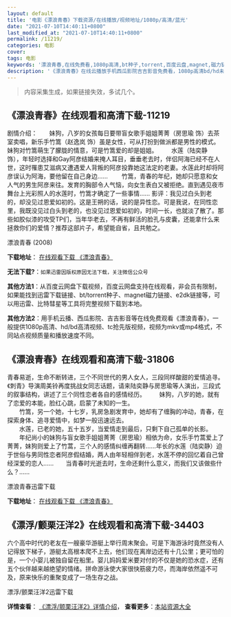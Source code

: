 ```yaml
---
layout: default
title: '电影《漂浪青春》下载资源/在线播放/视频地址/1080p/高清/蓝光'
date: "2021-07-10T14:40:11+0800"
last_modified_at: "2021-07-10T14:40:11+0800"
permalink: /11219/
categories: 电影
cover:
tags: 电影
keywords: '漂浪青春,在线免费看,1080p高清,bt种子,torrent,百度云盘,magnet,磁力链,迅雷下载资源'
description: '《漂浪青春》在线云播放手机西瓜影院吉吉影音免费看，1080p高清bd/hd未删减完整版和tc抢先枪版，mkv/mp4格式，附带bt/torrent种子、magnet/磁力链、百度云盘、网盘资源迅雷下载链接'
---
```


>内容采集生成，如果链接失效，多试几个。


## 《漂浪青春》在线观看和高清下载-11219

剧情介绍：　　妹狗，八岁的女孩每日要带盲女歌手姐姐菁菁（房思瑜 饰）去茶室卖唱，新乐手竹篙（赵逸岚 饰）虽是女性，可从打扮到做派都是男性的模式。妹狗对竹篙萌生了朦胧的情意，可是竹篙爱的却是姐姐。 　　水莲（陆奕静 饰），年轻时选择和Gay阿彦结婚来掩人耳目，垂垂老去时，伴侣阿海已经不在人世，这时罹患艾滋病又遭遇爱人背叛的阿彦投靠她这法定的老妻。水莲此时却将阿彦误认为阿海，要他留在自己身边…… 　　竹篙，青春的年纪，她却只愿意和女人气的男生阿彦来往。发育的胸部令人气恼，向女生表白又被拒绝。直到遇见夜市舞台上光彩照人的水莲时，竹篙才确定了一些事情…… 影评：我见过白头到老的，却没见过恩爱如初的。这是王朔的话，说的是异性恋。可是我说，在同性恋里，我既没见过白头到老的，也没见过恩爱如初的，时间一长，也就淡了散了。那些如胶似漆的攻受TP们，当年华老去，不再有鲜活的脸孔与皮囊，还能拿什么来拯救你们的爱情？推荐这部片子，希望能自省，且共勉之。


漂浪青春 (2008)

**下载地址**： [在线观看下载 《漂浪青春》](https://www.btbtdy.me/btdy/dy7903.html) 


**无法下载?**：`如果迅雷因版权原因无法下载，关注微信公众号 `

**其他方法1**：从百度云网盘下载视频，百度云网盘支持在线观看，非会员有限制，如果能找到迅雷下载链接、bt/torrent种子、magnet磁力链接、e2dk链接等，可以用迅雷、比特彗星等工具将完整视频下载到本地。

**其他方法2**：用手机云播、西瓜影院、吉吉影音等在线免费观看《漂浪青春》，一般提供1080p高清、hd/bd高清视频、tc抢先版视频，视频为mkv或mp4格式，不同站点视频质量和播放速度不同。


## 《漂浪青春》在线观看和高清下载-31806

青春易逝，生命不断转进，三个不同世代的男人女人，三段同样酸甜的爱情追寻。《刺青》导演周美铃再度挑战女同志话题，请来陆奕静与房思瑜等人演出，三段式的叙事结构，讲述了三个同性恋者各自的感情经历。 　　妹狗，八岁的她，就有了恋爱的本能，脸红心跳，启蒙了未知的一生。<br />　　竹篙，另一个她，十七岁，乳房急剧发育中，她却有了缠胸的冲动，青春，在探索身体、追寻爱情中，如梦一般迅速远去。<br />　　水莲，已老的她，五十五岁，当爱情走到最后，只剩下自己孤单的长影。 　　年纪尚小的妹狗与盲女歌手姐姐菁菁（房思瑜）相依为命，女乐手竹蒿爱上了菁菁，妹狗则爱上了竹蒿，三个人的感情纠缠再翻转&hellip;…年长的水莲（陆奕静）迫于世俗与男同性恋者阿彦假结婚，两人由年轻相伴到老，水莲不停的回忆着自己曾经深爱的恋人&hellip;…　　当青春时光逝去时，生命还剩什么意义，而我们又该做些什么？……


漂浪青春迅雷下载

**下载地址**： [在线观看下载 《漂浪青春》](https://www.993dy.com//vod-detail-id-16830.html) 


## 《漂浮/颤栗汪洋2》在线观看和高清下载-34403

六个高中时代的老友在一艘豪华游艇上举行周末聚会。可是下海游泳时竟然没有人记得放下梯子，游艇太高根本爬不上去，他们现在离岸边还有十几公里；更可怕的是，一个小婴儿被独自留在船里。婴儿妈妈爱米要对付的不仅是她的恐水症，还有五个伙伴越来越绝望的情绪。拼命游泳使大家很快筋疲力尽，而海岸依然遥不可及，原来快乐的重聚变成了一场生存之战。


漂浮/颤栗汪洋2迅雷下载

**详情查看**： [《漂浮/颤栗汪洋2》详情介绍](/movie/34403/)， **查看更多**：[本站资源大全](/movie/t/all/)

